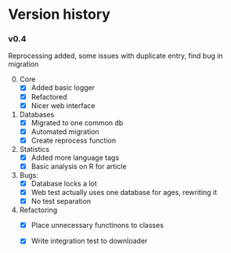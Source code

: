 
Version history
=============
### v0.4
Reprocessing added, some issues with duplicate entry, find bug in migration


0. Core
    - [X] Added basic logger
    - [X] Refactored
    - [X] Nicer web interface
1. Databases
    - [X] Migrated to one common db
    - [X] Automated migration
    - [X] Create reprocess function 
2. Statistics
    - [X] Added more language tags
    - [X] Basic analysis on R for article
3. Bugs:
    - [X] Database locks a lot
    - [X] Web test actually uses one database for ages, rewriting it
    - [X] No test separation
4. Refactoring
    - [X] Place unnecessary functinons to classes
    - [X] Write integration test to downloader

